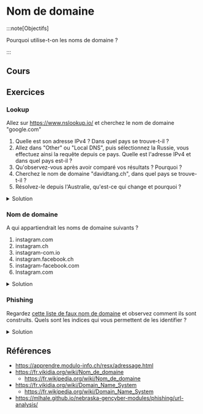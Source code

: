 # Nom de domaine

:::note[Objectifs]

Pourquoi utilise-t-on les noms de domaine ?

:::

## Cours

<Reveal name="3cci-webs-domaine" />

## Exercices

### Lookup

Allez sur https://www.nslookup.io/ et cherchez le nom de domaine "google.com"

1.  Quelle est son adresse IPv4 ? Dans quel pays se trouve-t-il ?
2.  Allez dans "Other" ou "Local DNS", puis sélectionnez la Russie, vous effectuez ainsi la requête depuis ce pays. Quelle est l'adresse IPv4 et dans quel pays est-il ?
3.  Qu'observez-vous après avoir comparé vos résultats ? Pourquoi ?
4.  Cherchez le nom de domaine "davidtang.ch", dans quel pays se trouve-t-il ?
5.  Résolvez-le depuis l'Australie, qu'est-ce qui change et pourquoi ?

<details>
<summary>Solution</summary>

1. 142.251.36.14, aux Pays-Bas
2. 216.58.211.238, en Finlande
3. Les adresses IP d'un même nom de domaine peuvent différer selon votre position. Google préfère nous rediriger vers leurs serveurs les plus proche géographiquement pour que les temps de réponse soient plus faible.
4. En Suisse
5. Toujours redirigé vers la Suisse, car il n'y a qu'un seul serveur. Il n'y a pas de serveur plus proche.

</details>

### Nom de domaine

A qui appartiendrait les noms de domaine suivants ?

1. instagram.com
2. instagram.ch
3. instagram-com.io
4. instagram.facebook.ch
5. instagram-facebook.com
6. lnstagram.com

<details>
<summary>Solution</summary>

1. Instagram
2. Instagram, les grandes boîtes achètent le nom de domaine avec plusieurs extensions pour éviter que d'autres personnes ne les achètent et ne les utilisent à mauvais escient.
3. Probablement pas Instagram, sûrement un site de phishing
4. Facebook
5. Probablement pas Facebook ni Instagram, sûrement un site de phishing
6. Probablement pas Instagram, sûrement un site de phishing (`l` à la place de `i`)

</details>

### Phishing

Regardez [cette liste de faux nom de domaine](https://www.phonandroid.com/phishing-centaines-de-faux-noms-de-domaine-fr-deposes.html) et observez comment ils sont construits. Quels sont les indices qui vous permettent de les identifier ?

<details>
<summary>Solution</summary>

Les noms de domaine sont souvent très similaires à ceux des sites originaux, mais avec des fautes d'orthographe ou des caractères spéciaux.

</details>

## Références

- https://apprendre.modulo-info.ch/resx/adressage.html
- https://fr.vikidia.org/wiki/Nom_de_domaine
  - https://fr.wikipedia.org/wiki/Nom_de_domaine
- https://fr.vikidia.org/wiki/Domain_Name_System
  - https://fr.wikipedia.org/wiki/Domain_Name_System
- https://mlhale.github.io/nebraska-gencyber-modules/phishing/url-analysis/
